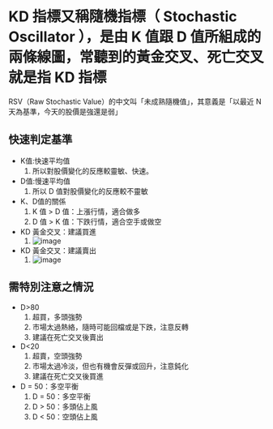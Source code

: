 # KD 指標又稱隨機指標（ Stochastic Oscillator ），是由 K 值跟 D 值所組成的兩條線圖，常聽到的黃金交叉、死亡交叉就是指 KD 指標
RSV（Raw Stochastic Value）的中文叫「未成熟隨機值」，其意義是「以最近 N 天為基準，今天的股價是強還是弱」
## 快速判定基準
- K值:快速平均值
  1. 所以對股價變化的反應較靈敏、快速。
- D值:慢速平均值
  1. 所以 D 值對股價變化的反應較不靈敏
- K、D值的關係
  1. K 值 > D 值：上漲行情，適合做多
  2. D 值 > K 值：下跌行情，適合空手或做空
- KD 黃金交叉：建議買進
  1. ![image](https://user-images.githubusercontent.com/72643996/216367091-fb64dcd7-c41b-41a6-930c-3092824fd83f.png)
- KD 黃金交叉：建議賣出
  1. ![image](https://user-images.githubusercontent.com/72643996/216367370-a093d4de-5d53-4f15-8f2e-6ca8b8888ebc.png)
 
## 需特別注意之情況
- D>80
  1. 超買，多頭強勢
  2. 市場太過熱絡，隨時可能回檔或是下跌，注意反轉
  3. 建議在死亡交叉後賣出 
- D<20
  1. 超賣，空頭強勢
  2. 市場太過冷淡，但也有機會反彈或回升，注意鈍化
  3. 建議在死亡交叉後買進
- D = 50：多空平衡
  1. D = 50：多空平衡
  2. D > 50：多頭佔上風
  3. D < 50：空頭佔上風
